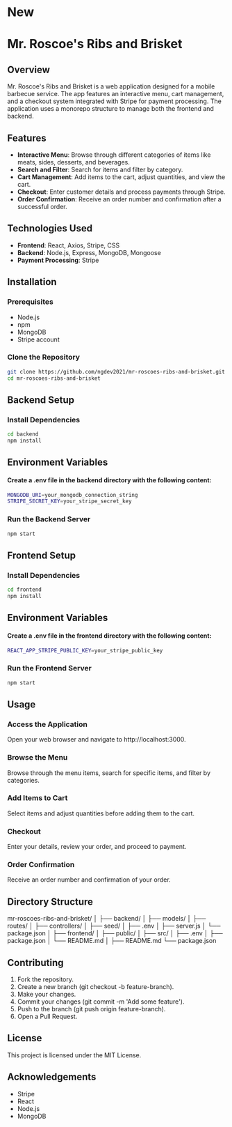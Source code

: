 # New 
# Mr. Roscoe's Ribs and Brisket

## Overview
Mr. Roscoe's Ribs and Brisket is a web application designed for a mobile barbecue service. The app features an interactive menu, cart management, and a checkout system integrated with Stripe for payment processing. The application uses a monorepo structure to manage both the frontend and backend.

## Features
- **Interactive Menu**: Browse through different categories of items like meats, sides, desserts, and beverages.
- **Search and Filter**: Search for items and filter by category.
- **Cart Management**: Add items to the cart, adjust quantities, and view the cart.
- **Checkout**: Enter customer details and process payments through Stripe.
- **Order Confirmation**: Receive an order number and confirmation after a successful order.

## Technologies Used
- **Frontend**: React, Axios, Stripe, CSS
- **Backend**: Node.js, Express, MongoDB, Mongoose
- **Payment Processing**: Stripe

## Installation

### Prerequisites
- Node.js
- npm
- MongoDB
- Stripe account

### Clone the Repository
```bash
git clone https://github.com/ngdev2021/mr-roscoes-ribs-and-brisket.git
cd mr-roscoes-ribs-and-brisket
```

## Backend Setup
### Install Dependencies

```bash
cd backend
npm install
```

## Environment Variables
#### Create a .env file in the backend directory with the following content:

```bash 
MONGODB_URI=your_mongodb_connection_string
STRIPE_SECRET_KEY=your_stripe_secret_key
```

### Run the Backend Server

```bash
npm start
```

## Frontend Setup
### Install Dependencies

```bash
cd frontend
npm install
```

## Environment Variables
#### Create a .env file in the frontend directory with the following content:

```bash
REACT_APP_STRIPE_PUBLIC_KEY=your_stripe_public_key
```

### Run the Frontend Server

```bash
npm start
```

## Usage
### Access the Application
Open your web browser and navigate to http://localhost:3000.

### Browse the Menu
Browse through the menu items, search for specific items, and filter by categories.

### Add Items to Cart
Select items and adjust quantities before adding them to the cart.

### Checkout
Enter your details, review your order, and proceed to payment.

### Order Confirmation
Receive an order number and confirmation of your order.

## Directory Structure

mr-roscoes-ribs-and-brisket/
│
├── backend/
│   ├── models/
│   ├── routes/
│   ├── controllers/
│   ├── seed/
│   ├── .env
│   ├── server.js
│   └── package.json
│
├── frontend/
│   ├── public/
│   ├── src/
│   ├── .env
│   ├── package.json
│   └── README.md
│
├── README.md
└── package.json

## Contributing
1. Fork the repository.
2. Create a new branch (git checkout -b feature-branch).
3. Make your changes.
4. Commit your changes (git commit -m 'Add some feature').
5. Push to the branch (git push origin feature-branch).
6. Open a Pull Request.

## License
This project is licensed under the MIT License.

## Acknowledgements
- Stripe
- React
- Node.js
- MongoDB